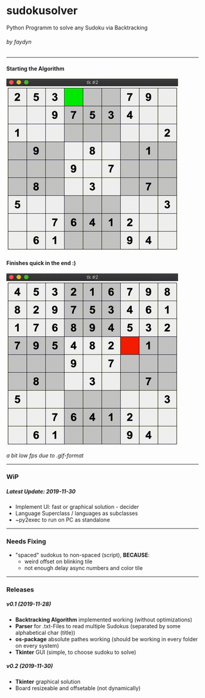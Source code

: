 # sudokusolver
Python Programm to solve any Sudoku via Backtracking
###### by faydyn
___
#### Starting the Algorithm
![Sudoko Backtracking](gifs/sdbtff.gif)
#### Finishes quick in the end :)
![Finishing the Sudoku](gifs/sdbtff_end.gif)

_a bit low fps due to .gif-format_
___
### WiP 
##### Latest Update: 2019-11-30
* Implement UI: fast or graphical solution - decider
* Language Superclass / languages as subclasses
* ~py2exec to run on PC as standalone
___
### Needs Fixing
* "spaced" sudokus to non-spaced (script), __BECAUSE__:
    * weird offset on blinking tile 
    * not enough delay async numbers and color tile
___
### Releases
##### v0.1 (2019-11-28)
* __Backtracking Algorithm__ implemented working (without optimizations)
* __Parser__ for .txt-Files to read multiple Sudokus (separated by some alphabetical char (title))
* __os-package__ absolute pathes working  (should be working in every folder on every system)
* __Tkinter__ GUI (simple, to choose sudoku to solve)

##### v0.2 (2019-11-30)
* __Tkinter__ graphical solution
* Board resizeable and offsetable (not  dynamically)

